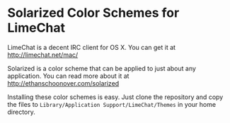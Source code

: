 Solarized Color Schemes for LimeChat
====================================

LimeChat is a decent IRC client for OS X. You can get it at http://limechat.net/mac/

Solarized is a color scheme that can be applied to just about any application. You can read more about it at http://ethanschoonover.com/solarized

Installing these color schemes is easy. Just clone the repository and copy the files to `Library/Application Support/LimeChat/Themes` in your home directory.

